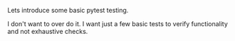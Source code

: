 Lets introduce some basic pytest testing. 

I don't want to over do it. I want just a few basic tests to verify functionality and not exhaustive checks. 